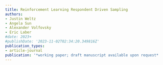 ```yaml
---
title: Reinforcement Learning Respondent Driven Sampling
authors:
- Justin Weltz
- Angela Sun
- Alexander Volfovsky
- Eric Laber
#date: 2023+
#publishDate: '2023-11-02T02:34:20.349816Z'
publication_types:
- article-journal
publication: '*working paper; draft manuscript available upon request*'
---
```

